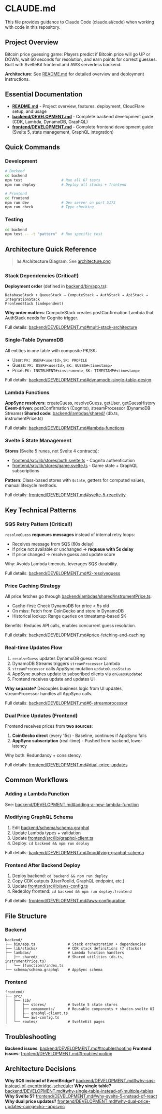 # CLAUDE.md

This file provides guidance to Claude Code (claude.ai/code) when working with code in this repository.

## Project Overview

Bitcoin price guessing game: Players predict if Bitcoin price will go UP or DOWN, wait 60 seconds for resolution, and earn points for correct guesses. Built with SvelteKit frontend and AWS serverless backend.

**Architecture**: See [README.md](README.md) for detailed overview and deployment instructions.

## Essential Documentation

- **[README.md](README.md)** - Project overview, features, deployment, CloudFlare setup, and usage
- **[backend/DEVELOPMENT.md](backend/DEVELOPMENT.md)** - Complete backend development guide (CDK, Lambda, DynamoDB, GraphQL)
- **[frontend/DEVELOPMENT.md](frontend/DEVELOPMENT.md)** - Complete frontend development guide (Svelte 5, state management, GraphQL integration)

## Quick Commands

### Development
```bash
# Backend
cd backend
npm test                  # Run all 67 tests
npm run deploy            # Deploy all stacks + frontend

# Frontend
cd frontend
npm run dev               # Dev server on port 5173
npm run check             # Type checking
```

### Testing
```bash
cd backend
npm test -- -t "pattern"  # Run specific test
```

## Architecture Quick Reference

> **📊 Architecture Diagram**: See [architecture.png](architecture.png)

### Stack Dependencies (Critical!)

**Deployment order** (defined in [backend/bin/app.ts](backend/bin/app.ts)):
```
DatabaseStack + QueueStack → ComputeStack → AuthStack → ApiStack → IntegrationStack
FrontendStack (independent)
```

**Why order matters**: ComputeStack creates postConfirmation Lambda that AuthStack needs for Cognito trigger.

Full details: [backend/DEVELOPMENT.md#multi-stack-architecture](backend/DEVELOPMENT.md#multi-stack-architecture)

### Single-Table DynamoDB

All entities in one table with composite PK/SK:
- User: `PK: USER#<userId>`, `SK: PROFILE`
- Guess: `PK: USER#<userId>`, `SK: GUESS#<timestamp>`
- Price: `PK: INSTRUMENT#<instrument>`, `SK: TIMESTAMP#<timestamp>`

Full details: [backend/DEVELOPMENT.md#dynamodb-single-table-design](backend/DEVELOPMENT.md#dynamodb-single-table-design)

### Lambda Functions

**AppSync resolvers**: createGuess, resolveGuess, getUser, getGuessHistory
**Event-driven**: postConfirmation (Cognito), streamProcessor (DynamoDB Streams)
**Shared code**: [backend/lambdas/shared/](backend/lambdas/shared/) (db.ts, instrumentPrice.ts)

Full details: [backend/DEVELOPMENT.md#lambda-functions](backend/DEVELOPMENT.md#lambda-functions)

### Svelte 5 State Management

**Stores** (Svelte 5 runes, not Svelte 4 contracts):
- [frontend/src/lib/stores/auth.svelte.ts](frontend/src/lib/stores/auth.svelte.ts) - Cognito authentication
- [frontend/src/lib/stores/game.svelte.ts](frontend/src/lib/stores/game.svelte.ts) - Game state + GraphQL subscriptions

**Pattern**: Class-based stores with `$state`, getters for computed values, manual lifecycle methods.

Full details: [frontend/DEVELOPMENT.md#svelte-5-reactivity](frontend/DEVELOPMENT.md#svelte-5-reactivity)

## Key Technical Patterns

### SQS Retry Pattern (Critical!)

`resolveGuess` **requeues messages** instead of internal retry loops:
- Receives message from SQS (60s delay)
- If price not available or unchanged → **requeue with 5s delay**
- If price changed → resolve guess and update score

Why: Avoids Lambda timeouts, leverages SQS durability.

Full details: [backend/DEVELOPMENT.md#2-resolveguess](backend/DEVELOPMENT.md#2-resolveguess)

### Price Caching Strategy

All price fetches go through [backend/lambdas/shared/instrumentPrice.ts](backend/lambdas/shared/instrumentPrice.ts):
- Cache-first: Check DynamoDB for price < 5s old
- On miss: Fetch from CoinGecko and store in DynamoDB
- Historical lookup: Range queries on timestamp-based SK

Benefits: Reduces API calls, enables concurrent guess resolution.

Full details: [backend/DEVELOPMENT.md#price-fetching-and-caching](backend/DEVELOPMENT.md#price-fetching-and-caching)

### Real-time Updates Flow

1. `resolveGuess` updates DynamoDB guess record
2. DynamoDB Streams triggers `streamProcessor` Lambda
3. `streamProcessor` calls AppSync mutation `updateGuessStatus`
4. AppSync pushes update to subscribed clients via `onGuessUpdated`
5. Frontend receives update and updates UI

**Why separate?** Decouples business logic from UI updates, streamProcessor handles all AppSync calls.

Full details: [backend/DEVELOPMENT.md#6-streamprocessor](backend/DEVELOPMENT.md#6-streamprocessor)

### Dual Price Updates (Frontend)

Frontend receives prices from **two sources**:
1. **CoinGecko direct** (every 15s) - Baseline, continues if AppSync fails
2. **AppSync subscription** (real-time) - Pushed from backend, lower latency

Why both: Redundancy + consistency.

Full details: [frontend/DEVELOPMENT.md#dual-price-updates](frontend/DEVELOPMENT.md#dual-price-updates)

## Common Workflows

### Adding a Lambda Function

See: [backend/DEVELOPMENT.md#adding-a-new-lambda-function](backend/DEVELOPMENT.md#adding-a-new-lambda-function)

### Modifying GraphQL Schema

1. Edit [backend/schema/schema.graphql](backend/schema/schema.graphql)
2. Update Lambda types + validation
3. Update [frontend/src/lib/graphql-client.ts](frontend/src/lib/graphql-client.ts)
4. Deploy: `cd backend && npm run deploy`

Full details: [backend/DEVELOPMENT.md#modifying-graphql-schema](backend/DEVELOPMENT.md#modifying-graphql-schema)

### Frontend After Backend Deploy

1. Deploy backend: `cd backend && npm run deploy`
2. Copy CDK outputs (UserPoolId, GraphQL endpoint, etc.)
3. Update [frontend/src/lib/aws-config.ts](frontend/src/lib/aws-config.ts)
4. Redeploy frontend: `cd backend && npm run deploy:frontend`

Full details: [frontend/DEVELOPMENT.md#aws-configuration](frontend/DEVELOPMENT.md#aws-configuration)

## File Structure

### Backend
```
backend/
├── bin/app.ts               # Stack orchestration + dependencies
├── lib/stacks/              # CDK stack definitions (7 stacks)
├── lambdas/                 # Lambda function handlers
│   ├── shared/              # Shared utilities (db.ts, instrumentPrice.ts)
│   └── [function]/index.ts
└── schema/schema.graphql    # AppSync schema
```

### Frontend
```
frontend/
├── src/
│   ├── lib/
│   │   ├── stores/          # Svelte 5 state stores
│   │   ├── components/      # Reusable components + shadcn-svelte UI
│   │   ├── graphql-client.ts
│   │   └── aws-config.ts
│   └── routes/              # SvelteKit pages
```

## Troubleshooting

**Backend issues**: [backend/DEVELOPMENT.md#troubleshooting](backend/DEVELOPMENT.md#troubleshooting)
**Frontend issues**: [frontend/DEVELOPMENT.md#troubleshooting](frontend/DEVELOPMENT.md#troubleshooting)

## Architecture Decisions

**Why SQS instead of EventBridge?** [backend/DEVELOPMENT.md#why-sqs-instead-of-eventbridge-scheduler](backend/DEVELOPMENT.md#why-sqs-instead-of-eventbridge-scheduler)
**Why single table?** [backend/DEVELOPMENT.md#why-single-table-instead-of-multiple-tables](backend/DEVELOPMENT.md#why-single-table-instead-of-multiple-tables)
**Why Svelte 5?** [frontend/DEVELOPMENT.md#why-svelte-5-instead-of-react](frontend/DEVELOPMENT.md#why-svelte-5-instead-of-react)
**Why dual price updates?** [frontend/DEVELOPMENT.md#why-dual-price-updates-coingecko--appsync](frontend/DEVELOPMENT.md#why-dual-price-updates-coingecko--appsync)
